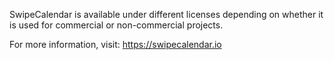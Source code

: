 SwipeCalendar is available under different licenses depending on whether it is used for commercial or non-commercial projects.

For more information, visit: https://swipecalendar.io
